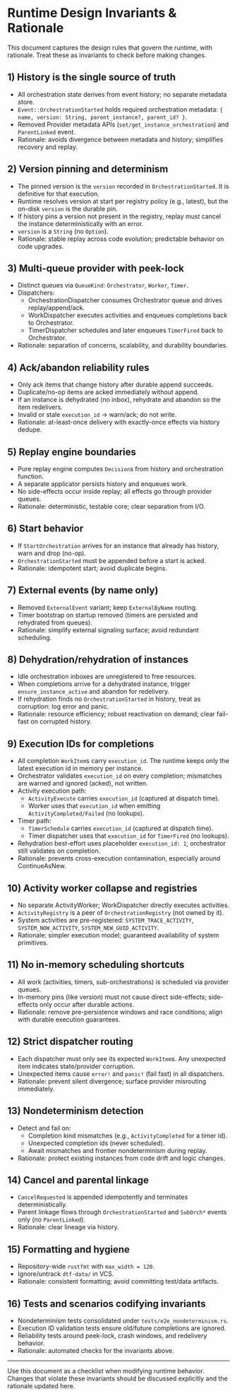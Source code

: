 # Runtime Design Invariants & Rationale

This document captures the design rules that govern the runtime, with rationale. Treat these as invariants to check before making changes.

## 1) History is the single source of truth
- All orchestration state derives from event history; no separate metadata store.
- `Event::OrchestrationStarted` holds required orchestration metadata: `{ name, version: String, parent_instance?, parent_id? }`.
- Removed Provider metadata APIs (`set/get_instance_orchestration`) and `ParentLinked` event.
- Rationale: avoids divergence between metadata and history; simplifies recovery and replay.

## 2) Version pinning and determinism
- The pinned version is the `version` recorded in `OrchestrationStarted`. It is definitive for that execution.
- Runtime resolves version at start per registry policy (e.g., latest), but the on-disk `version` is the durable pin.
- If history pins a version not present in the registry, replay must cancel the instance deterministically with an error.
- `version` is a `String` (no `Option`).
- Rationale: stable replay across code evolution; predictable behavior on code upgrades.

## 3) Multi-queue provider with peek-lock
- Distinct queues via `QueueKind`: `Orchestrator`, `Worker`, `Timer`.
- Dispatchers:
  - OrchestrationDispatcher consumes Orchestrator queue and drives replay/append/ack.
  - WorkDispatcher executes activities and enqueues completions back to Orchestrator.
  - TimerDispatcher schedules and later enqueues `TimerFired` back to Orchestrator.
- Rationale: separation of concerns, scalability, and durability boundaries.

## 4) Ack/abandon reliability rules
- Only ack items that change history after durable append succeeds.
- Duplicate/no-op items are acked immediately without append.
- If an instance is dehydrated (no inbox), rehydrate and abandon so the item redelivers.
- Invalid or stale `execution_id` → warn/ack; do not write.
- Rationale: at-least-once delivery with exactly-once effects via history dedupe.

## 5) Replay engine boundaries
- Pure replay engine computes `Decision`s from history and orchestration function.
- A separate applicator persists history and enqueues work.
- No side-effects occur inside replay; all effects go through provider queues.
- Rationale: deterministic, testable core; clear separation from I/O.

## 6) Start behavior
- If `StartOrchestration` arrives for an instance that already has history, warn and drop (no-op).
- `OrchestrationStarted` must be appended before a start is acked.
- Rationale: idempotent start; avoid duplicate begins.

## 7) External events (by name only)
- Removed `ExternalEvent` variant; keep `ExternalByName` routing.
- Timer bootstrap on startup removed (timers are persisted and rehydrated from queues).
- Rationale: simplify external signaling surface; avoid redundant scheduling.

## 8) Dehydration/rehydration of instances
- Idle orchestration inboxes are unregistered to free resources.
- When completions arrive for a dehydrated instance, trigger `ensure_instance_active` and abandon for redelivery.
- If rehydration finds no `OrchestrationStarted` in history, treat as corruption: log error and panic.
- Rationale: resource efficiency; robust reactivation on demand; clear fail-fast on corrupted history.

## 9) Execution IDs for completions
- All completion `WorkItem`s carry `execution_id`. The runtime keeps only the latest execution id in memory per instance.
- Orchestrator validates `execution_id` on every completion; mismatches are warned and ignored (acked), not written.
- Activity execution path:
  - `ActivityExecute` carries `execution_id` (captured at dispatch time).
  - Worker uses that `execution_id` when emitting `ActivityCompleted/Failed` (no lookups).
- Timer path:
  - `TimerSchedule` carries `execution_id` (captured at dispatch time).
  - Timer dispatcher uses that `execution_id` for `TimerFired` (no lookups).
- Rehydration best-effort uses placeholder `execution_id: 1`; orchestrator still validates on completion.
- Rationale: prevents cross-execution contamination, especially around ContinueAsNew.

## 10) Activity worker collapse and registries
- No separate ActivityWorker; WorkDispatcher directly executes activities.
- `ActivityRegistry` is a peer of `OrchestrationRegistry` (not owned by it).
- System activities are pre-registered: `SYSTEM_TRACE_ACTIVITY`, `SYSTEM_NOW_ACTIVITY`, `SYSTEM_NEW_GUID_ACTIVITY`.
- Rationale: simpler execution model; guaranteed availability of system primitives.

## 11) No in-memory scheduling shortcuts
- All work (activities, timers, sub-orchestrations) is scheduled via provider queues.
- In-memory pins (like version) must not cause direct side-effects; side-effects only occur after durable actions.
- Rationale: remove pre-persistence windows and race conditions; align with durable execution guarantees.

## 12) Strict dispatcher routing
- Each dispatcher must only see its expected `WorkItem`s. Any unexpected item indicates state/provider corruption.
- Unexpected items cause `error!` and `panic!` (fail fast) in all dispatchers.
- Rationale: prevent silent divergence; surface provider misrouting immediately.

## 13) Nondeterminism detection
- Detect and fail on:
  - Completion kind mismatches (e.g., `ActivityCompleted` for a timer id).
  - Unexpected completion ids (never scheduled).
  - Await mismatches and frontier nondeterminism during replay.
- Rationale: protect existing instances from code drift and logic changes.

## 14) Cancel and parental linkage
- `CancelRequested` is appended idempotently and terminates deterministically.
- Parent linkage flows through `OrchestrationStarted` and `SubOrch*` events only (no `ParentLinked`).
- Rationale: clear lineage via history.

## 15) Formatting and hygiene
- Repository-wide `rustfmt` with `max_width = 120`.
- Ignore/untrack `dtf-data/` in VCS.
- Rationale: consistent formatting; avoid committing test/data artifacts.

## 16) Tests and scenarios codifying invariants
- Nondeterminism tests consolidated under `tests/e2e_nondeterminism.rs`.
- Execution ID validation tests ensure old/future completions are ignored.
- Reliability tests around peek-lock, crash windows, and redelivery behavior.
- Rationale: automated checks for the invariants above.

---
Use this document as a checklist when modifying runtime behavior. Changes that violate these invariants should be discussed explicitly and the rationale updated here.
